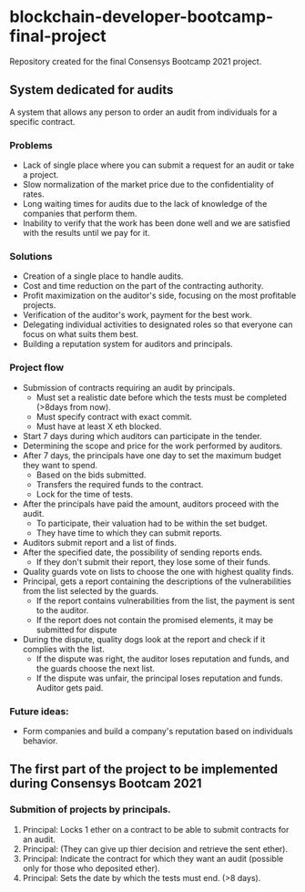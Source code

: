 # blockchain-developer-bootcamp-final-project
Repository created for the final Consensys Bootcamp 2021 project.

## System dedicated for audits

A system that allows any person to order an audit from individuals for a specific contract.

### Problems

+ Lack of single place where you can submit a request for an audit or take a project.
+ Slow normalization of the market price due to the confidentiality of rates.
+ Long waiting times for audits due to the lack of knowledge of the companies that perform them.
+ Inability to verify that the work has been done well and we are satisfied with the results until we pay for it.

### Solutions

+ Creation of a single place to handle audits.
+ Cost and time reduction on the part of the contracting authority.
+ Profit maximization on the auditor's side, focusing on the most profitable projects.
+ Verification of the auditor's work, payment for the best work.
+ Delegating individual activities to designated roles so that everyone can focus on what suits them best.
+ Building a reputation system for auditors and principals.

### Project flow

+ Submission of contracts requiring an audit by principals.
  +  Must set a realistic date before which the tests must be completed (>8days from now).
  +  Must specify contract with exact commit.
  +  Must have at least X eth blocked.
+ Start 7 days during which auditors can participate in the tender.
+ Determining the scope and price for the work performed by auditors.
+ After 7 days, the principals have one day to set the maximum budget they want to spend.
  + Based on the bids submitted.
  + Transfers the required funds to the contract.
  + Lock for the time of tests.
+ After the principals have paid the amount, auditors proceed with the audit.
  + To participate, their valuation had to be within the set budget.
  + They have time to which they can submit reports.
+ Auditors submit report and a list of finds.
+ After the specified date, the possibility of sending reports ends.
  + If they don't submit their report, they lose some of their funds.
+ Quality guards vote on lists to choose the one with highest quality finds.
+ Principal, gets a report containing the descriptions of the vulnerabilities from the list selected by the guards.
  + If the report contains vulnerabilities from the list, the payment is sent to the auditor.
  + If the report does not contain the promised elements, it may be submitted for dispute
+ During the dispute, quality dogs look at the report and check if it complies with the list.
  + If the dispute was right, the auditor loses reputation and funds, and the guards choose the next list.
  + If the dispute was unfair, the principal loses reputation and funds. Auditor gets paid.

### Future ideas:
+ Form companies and build a company's reputation based on individuals behavior.

## The first part of the project to be implemented during Consensys Bootcam 2021

### Submition of projects by principals.

1. Principal: Locks 1 ether on a contract to be able to submit contracts for an audit.
2. Principal: (They can give up thier decision and retrieve the sent ether).
3. Principal: Indicate the contract for which they want an audit (possible only for those who deposited ether).
4. Principal: Sets the date by which the tests must end. (>8 days).


